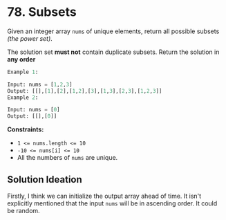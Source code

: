 # 78. Subsets

Given an integer array `nums` of unique elements, return all possible subsets _(the power set)_.

The solution set **must not** contain duplicate subsets. Return the solution in **any order**

```python
Example 1:

Input: nums = [1,2,3]
Output: [[],[1],[2],[1,2],[3],[1,3],[2,3],[1,2,3]]
Example 2:

Input: nums = [0]
Output: [[],[0]]
```

**Constraints:**

- `1 <= nums.length <= 10`
- `-10 <= nums[i] <= 10`
- All the numbers of `nums` are unique.

## Solution Ideation

Firstly, I think we can initialize the output array ahead of time. It isn't explicitly mentioned that the input `nums` will be in ascending order. It could be random.
